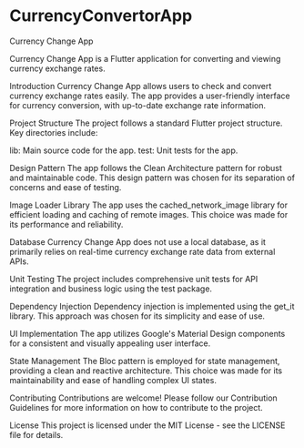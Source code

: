 # CurrencyConvertorApp

Currency Change App

Currency Change App is a Flutter application for converting and viewing currency exchange rates.

Introduction
Currency Change App allows users to check and convert currency exchange rates easily. The app provides a user-friendly interface for currency conversion, with up-to-date exchange rate information. 

Project Structure
The project follows a standard Flutter project structure. Key directories include:

lib: Main source code for the app.
test: Unit tests for the app.

Design Pattern
The app follows the Clean Architecture pattern for robust and maintainable code. This design pattern was chosen for its separation of concerns and ease of testing.

Image Loader Library
The app uses the cached_network_image library for efficient loading and caching of remote images. This choice was made for its performance and reliability.

Database
Currency Change App does not use a local database, as it primarily relies on real-time currency exchange rate data from external APIs.

Unit Testing
The project includes comprehensive unit tests for API integration and business logic using the test package.

Dependency Injection
Dependency injection is implemented using the get_it library. This approach was chosen for its simplicity and ease of use.

UI Implementation
The app utilizes Google's Material Design components for a consistent and visually appealing user interface.

State Management
The Bloc pattern is employed for state management, providing a clean and reactive architecture. This choice was made for its maintainability and ease of handling complex UI states.

Contributing
Contributions are welcome! Please follow our Contribution Guidelines for more information on how to contribute to the project.

License
This project is licensed under the MIT License - see the LICENSE file for details.
